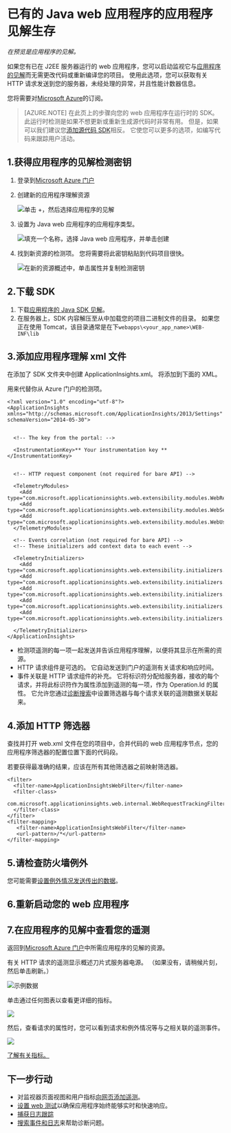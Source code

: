 <properties 
    pageTitle="已有的 Java web 应用程序的应用程序见解生存" 
    description="开始监视的 web 应用程序已在服务器上运行" 
    services="application-insights" 
    documentationCenter="java"
    authors="alancameronwills" 
    manager="douge"/>

<tags 
    ms.service="application-insights" 
    ms.workload="tbd" 
    ms.tgt_pltfrm="ibiza" 
    ms.devlang="na" 
    ms.topic="article" 
    ms.date="08/24/2016" 
    ms.author="awills"/>
 
# <a name="application-insights-for-java-web-apps-that-are-already-live"></a>已有的 Java web 应用程序的应用程序见解生存

*在预览是应用程序的见解。*

如果您有已在 J2EE 服务器运行的 web 应用程序，您可以启动监视它与[应用程序的见解](app-insights-overview.md)而无需更改代码或重新编译您的项目。 使用此选项，您可以获取有关 HTTP 请求发送到您的服务器，未经处理的异常，并且性能计数器信息。

您将需要对[Microsoft Azure](https://azure.com)的订阅。

> [AZURE.NOTE] 在此页上的步骤向您的 web 应用程序在运行时的 SDK。 此运行时检测是如果不想更新或重新生成源代码时非常有用。 但是，如果可以我们建议您[添加源代码 SDK](app-insights-java-get-started.md)相反。 它使您可以更多的选项，如编写代码来跟踪用户活动。

## <a name="1-get-an-application-insights-instrumentation-key"></a>1.获得应用程序的见解检测密钥

1. 登录到[Microsoft Azure 门户](https://portal.azure.com)
2. 创建新的应用程序理解资源

    ![单击 +，然后选择应用程序的见解](./media/app-insights-java-live/01-create.png)
3. 设置为 Java web 应用程序的应用程序类型。

    ![填充一个名称，选择 Java web 应用程序，并单击创建](./media/app-insights-java-live/02-create.png)
4. 找到新资源的检测项。 您将需要将此密钥粘贴到代码项目很快。

    ![在新的资源概述中，单击属性并复制检测密钥](./media/app-insights-java-live/03-key.png)

## <a name="2-download-the-sdk"></a>2.下载 SDK

1. 下载[应用程序的 Java SDK 见解](https://aka.ms/aijavasdk)。 
2. 在服务器上，SDK 内容解压至从中加载您的项目二进制文件的目录。 如果您正在使用 Tomcat，该目录通常是在下`webapps\<your_app_name>\WEB-INF\lib`


## <a name="3-add-an-application-insights-xml-file"></a>3.添加应用程序理解 xml 文件

在添加了 SDK 文件夹中创建 ApplicationInsights.xml。 将添加到下面的 XML。

用来代替你从 Azure 门户的检测项。

    <?xml version="1.0" encoding="utf-8"?>
    <ApplicationInsights xmlns="http://schemas.microsoft.com/ApplicationInsights/2013/Settings" schemaVersion="2014-05-30">


      <!-- The key from the portal: -->

      <InstrumentationKey>** Your instrumentation key **</InstrumentationKey>


      <!-- HTTP request component (not required for bare API) -->

      <TelemetryModules>
        <Add type="com.microsoft.applicationinsights.web.extensibility.modules.WebRequestTrackingTelemetryModule"/>
        <Add type="com.microsoft.applicationinsights.web.extensibility.modules.WebSessionTrackingTelemetryModule"/>
        <Add type="com.microsoft.applicationinsights.web.extensibility.modules.WebUserTrackingTelemetryModule"/>
      </TelemetryModules>

      <!-- Events correlation (not required for bare API) -->
      <!-- These initializers add context data to each event -->

      <TelemetryInitializers>
        <Add   type="com.microsoft.applicationinsights.web.extensibility.initializers.WebOperationIdTelemetryInitializer"/>
        <Add type="com.microsoft.applicationinsights.web.extensibility.initializers.WebOperationNameTelemetryInitializer"/>
        <Add type="com.microsoft.applicationinsights.web.extensibility.initializers.WebSessionTelemetryInitializer"/>
        <Add type="com.microsoft.applicationinsights.web.extensibility.initializers.WebUserTelemetryInitializer"/>
        <Add type="com.microsoft.applicationinsights.web.extensibility.initializers.WebUserAgentTelemetryInitializer"/>

      </TelemetryInitializers>
    </ApplicationInsights>


* 检测项遥测的每一项一起发送并告诉应用程序理解，以便将其显示在所需的资源。
* HTTP 请求组件是可选的。 它自动发送到门户的遥测有关请求和响应时间。
* 事件关联是 HTTP 请求组件的补充。 它将标识符分配给服务器，接收的每个请求，并将此标识符作为属性添加到遥测的每一项，作为 Operation.Id 的属性。 它允许您通过[诊断搜索](app-insights-diagnostic-search.md)中设置筛选器与每个请求关联的遥测数据关联起来。


## <a name="4-add-an-http-filter"></a>4.添加 HTTP 筛选器

查找并打开 web.xml 文件在您的项目中，合并代码的 web 应用程序节点，您的应用程序筛选器的配置位置下面的代码段。

若要获得最准确的结果，应该在所有其他筛选器之前映射筛选器。

    <filter>
      <filter-name>ApplicationInsightsWebFilter</filter-name>
      <filter-class>
        com.microsoft.applicationinsights.web.internal.WebRequestTrackingFilter
      </filter-class>
    </filter>
    <filter-mapping>
       <filter-name>ApplicationInsightsWebFilter</filter-name>
       <url-pattern>/*</url-pattern>
    </filter-mapping>

## <a name="5-check-firewall-exceptions"></a>5.请检查防火墙例外

您可能需要[设置例外情况发送传出的数据](app-insights-ip-addresses.md)。

## <a name="6-restart-your-web-app"></a>6.重新启动您的 web 应用程序

## <a name="7-view-your-telemetry-in-application-insights"></a>7.在应用程序的见解中查看您的遥测

返回到[Microsoft Azure 门户](https://portal.azure.com)中所需应用程序的见解的资源。

有关 HTTP 请求的遥测显示概述刀片式服务器电源。 （如果没有，请稍候片刻，然后单击刷新。）

![示例数据](./media/app-insights-java-live/5-results.png)
 

单击通过任何图表以查看更详细的指标。 

![](./media/app-insights-java-live/6-barchart.png)

 

然后，查看请求的属性时，您可以看到请求和例外情况等与之相关联的遥测事件。
 
![](./media/app-insights-java-live/7-instance.png)


[了解有关指标。](app-insights-metrics-explorer.md)



## <a name="next-steps"></a>下一步行动

* 对监视器页面视图和用户指标[向网页添加遥测](app-insights-web-track-usage.md)。
* [设置 web 测试](app-insights-monitor-web-app-availability.md)以确保应用程序始终能够实时和快速响应。
* [捕获日志跟踪](app-insights-java-trace-logs.md)
* [搜索事件和日志](app-insights-diagnostic-search.md)来帮助诊断问题。


 
